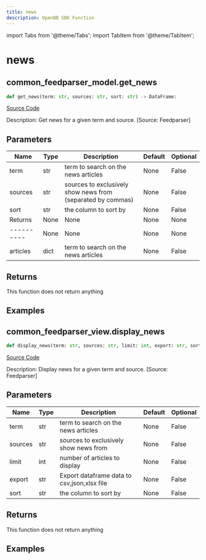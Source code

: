 ```yaml
---
title: news
description: OpenBB SDK Function
---
```


import Tabs from '@theme/Tabs';
import TabItem from '@theme/TabItem';

# news

<Tabs>
<TabItem value="model" label="Model" default>

## common_feedparser_model.get_news

```python title='openbb_terminal/common/feedparser_model.py'
def get_news(term: str, sources: str, sort: str) -> DataFrame:
```
[Source Code](https://github.com/OpenBB-finance/OpenBBTerminal/tree/main/openbb_terminal/common/feedparser_model.py#L13)

Description: Get news for a given term and source. [Source: Feedparser]

## Parameters

| Name | Type | Description | Default | Optional |
| ---- | ---- | ----------- | ------- | -------- |
| term | str | term to search on the news articles | None | False |
| sources | str | sources to exclusively show news from (separated by commas) | None | False |
| sort | str | the column to sort by | None | False |
| Returns | None | None | None | None |
| ---------- | None | None | None | None |
| articles | dict | term to search on the news articles | None | False |

## Returns

This function does not return anything

## Examples



</TabItem>
<TabItem value="view" label="View">

## common_feedparser_view.display_news

```python title='openbb_terminal/common/feedparser_view.py'
def display_news(term: str, sources: str, limit: int, export: str, sort: str) -> None:
```
[Source Code](https://github.com/OpenBB-finance/OpenBBTerminal/tree/main/openbb_terminal/common/feedparser_view.py#L16)

Description: Display news for a given term and source. [Source: Feedparser]

## Parameters

| Name | Type | Description | Default | Optional |
| ---- | ---- | ----------- | ------- | -------- |
| term | str | term to search on the news articles | None | False |
| sources | str | sources to exclusively show news from | None | False |
| limit | int | number of articles to display | None | False |
| export | str | Export dataframe data to csv,json,xlsx file | None | False |
| sort | str | the column to sort by | None | False |

## Returns

This function does not return anything

## Examples



</TabItem>
</Tabs>